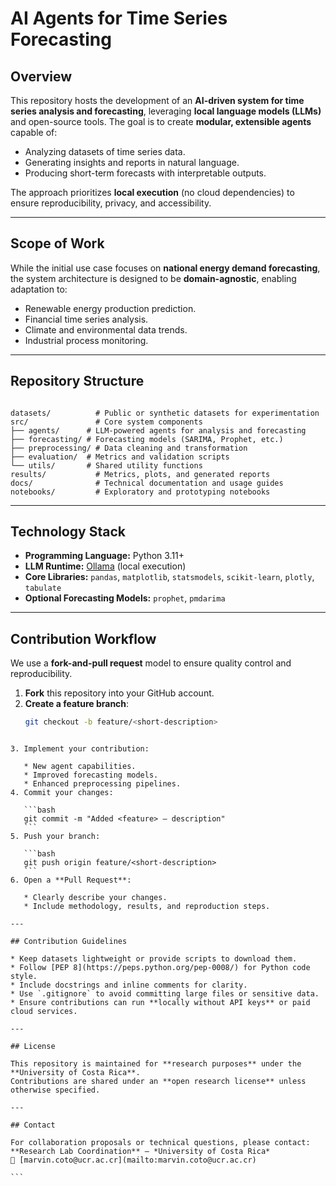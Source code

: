 # AI Agents for Time Series Forecasting

## Overview
This repository hosts the development of an **AI-driven system for time series analysis and forecasting**, leveraging **local language models (LLMs)** and open-source tools.
The goal is to create **modular, extensible agents** capable of:
- Analyzing datasets of time series data.
- Generating insights and reports in natural language.
- Producing short-term forecasts with interpretable outputs.

The approach prioritizes **local execution** (no cloud dependencies) to ensure reproducibility, privacy, and accessibility.

---

## Scope of Work
While the initial use case focuses on **national energy demand forecasting**, the system architecture is designed to be **domain-agnostic**, enabling adaptation to:
- Renewable energy production prediction.
- Financial time series analysis.
- Climate and environmental data trends.
- Industrial process monitoring.

---

## Repository Structure
```

datasets/          # Public or synthetic datasets for experimentation
src/               # Core system components
├── agents/      # LLM-powered agents for analysis and forecasting
├── forecasting/ # Forecasting models (SARIMA, Prophet, etc.)
├── preprocessing/ # Data cleaning and transformation
├── evaluation/  # Metrics and validation scripts
└── utils/       # Shared utility functions
results/           # Metrics, plots, and generated reports
docs/              # Technical documentation and usage guides
notebooks/         # Exploratory and prototyping notebooks

````

---

## Technology Stack
- **Programming Language:** Python 3.11+
- **LLM Runtime:** [Ollama](https://ollama.ai/) (local execution)
- **Core Libraries:** `pandas`, `matplotlib`, `statsmodels`, `scikit-learn`, `plotly`, `tabulate`
- **Optional Forecasting Models:** `prophet`, `pmdarima`

---

## Contribution Workflow
We use a **fork-and-pull request** model to ensure quality control and reproducibility.

1. **Fork** this repository into your GitHub account.
2. **Create a feature branch**:
   ```bash
   git checkout -b feature/<short-description>
````

3. Implement your contribution:

   * New agent capabilities.
   * Improved forecasting models.
   * Enhanced preprocessing pipelines.
4. Commit your changes:

   ```bash
   git commit -m "Added <feature> — description"
   ```
5. Push your branch:

   ```bash
   git push origin feature/<short-description>
   ```
6. Open a **Pull Request**:

   * Clearly describe your changes.
   * Include methodology, results, and reproduction steps.

---

## Contribution Guidelines

* Keep datasets lightweight or provide scripts to download them.
* Follow [PEP 8](https://peps.python.org/pep-0008/) for Python code style.
* Include docstrings and inline comments for clarity.
* Use `.gitignore` to avoid committing large files or sensitive data.
* Ensure contributions can run **locally without API keys** or paid cloud services.

---

## License

This repository is maintained for **research purposes** under the **University of Costa Rica**.
Contributions are shared under an **open research license** unless otherwise specified.

---

## Contact

For collaboration proposals or technical questions, please contact:
**Research Lab Coordination** — *University of Costa Rica*
📧 [marvin.coto@ucr.ac.cr](mailto:marvin.coto@ucr.ac.cr)

```

